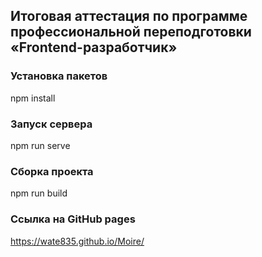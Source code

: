 
## Итоговая аттестация по программе профессиональной переподготовки «Frontend-разработчик»

###  Установка пакетов
npm install 

###  Запуск сервера
npm run serve 

###  Сборка проекта
npm run build

### Ссылка на GitHub pages
https://wate835.github.io/Moire/